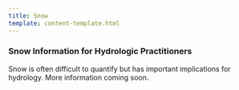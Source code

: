 ```yaml
---
title: Snow
template: content-template.html
---
```

### Snow Information for Hydrologic Practitioners  
<p>
Snow is often difficult to quantify but has important implications for hydrology.
More information coming soon. </b>
</p>



